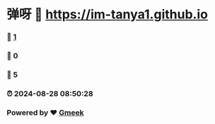 # 弹呀 :link: https://im-tanya1.github.io 
### :page_facing_up: [1](https://im-tanya1.github.io/tag.html) 
### :speech_balloon: 0 
### :hibiscus: 5 
### :alarm_clock: 2024-08-28 08:50:28 
### Powered by :heart: [Gmeek](https://github.com/Meekdai/Gmeek)
